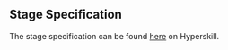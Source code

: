 ## Stage Specification

The stage specification can be found [here](https://hyperskill.org/projects/120/stages/648/implement) on Hyperskill.